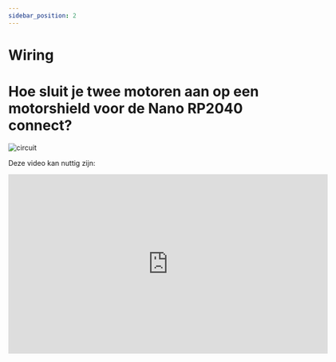 ```yaml
---
sidebar_position: 2
---
```


# Wiring

# Hoe sluit je twee motoren aan op een motorshield voor de Nano RP2040 connect?

![circuit](@site/static/fritzing/shield_with_motors_bb.png)

Deze video kan nuttig zijn:
<iframe width="640" height="360" src="https://www.youtube.com/embed/adpjVscMvoA" title="tt motoren aansluiten" frameborder="0" allow="accelerometer; autoplay; clipboard-write; encrypted-media; gyroscope; picture-in-picture; web-share" referrerpolicy="strict-origin-when-cross-origin" allowfullscreen></iframe>